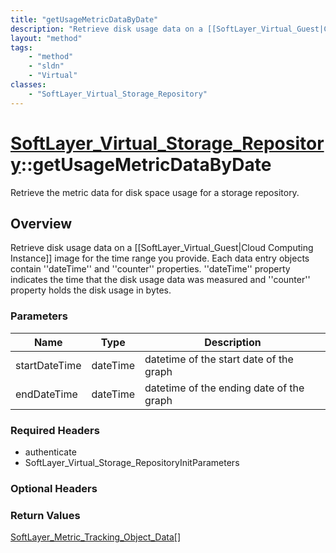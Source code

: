 ```yaml
---
title: "getUsageMetricDataByDate"
description: "Retrieve disk usage data on a [[SoftLayer_Virtual_Guest|Cloud Computing Instance]] image for the time range you provide.... "
layout: "method"
tags:
    - "method"
    - "sldn"
    - "Virtual"
classes:
    - "SoftLayer_Virtual_Storage_Repository"
---
```

# [SoftLayer_Virtual_Storage_Repository](/reference/services/SoftLayer_Virtual_Storage_Repository)::getUsageMetricDataByDate

Retrieve the metric data for disk space usage for a storage repository. 


## Overview 
Retrieve disk usage data on a [[SoftLayer_Virtual_Guest|Cloud Computing Instance]] image for the time range you provide.  Each data entry objects contain ''dateTime'' and ''counter'' properties. ''dateTime'' property indicates the time that the disk usage data was measured and ''counter'' property holds the disk usage in bytes. 

### Parameters 
|Name | Type | Description |
| --- | --- | --- |
|startDateTime| dateTime| datetime of the start date of the graph|
|endDateTime| dateTime| datetime of the ending date of the graph|


### Required Headers
* authenticate
* SoftLayer_Virtual_Storage_RepositoryInitParameters

### Optional Headers

### Return Values
<a href='/reference/datatypes/SoftLayer_Metric_Tracking_Object_Data'>SoftLayer_Metric_Tracking_Object_Data[] </a>

